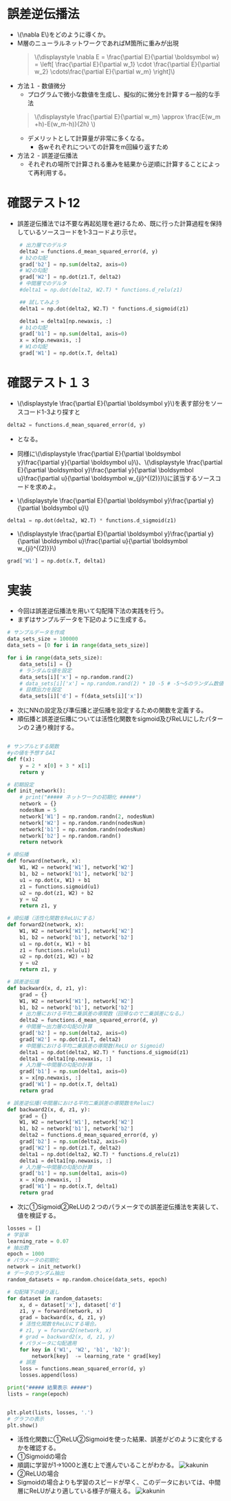 <script type="text/x-mathjax-config">MathJax.Hub.Config({tex2jax:{inlineMath:[['\$','\$'],['\\(','\\)']],processEscapes:true},CommonHTML: {matchFontHeight:false}});</script>
<script type="text/javascript" async src="https://cdnjs.cloudflare.com/ajax/libs/mathjax/2.7.1/MathJax.js?config=TeX-MML-AM_CHTML"></script>


# 誤差逆伝播法

- \\\(\nabla E\\\)をどのように導くか。
- M層のニューラルネットワークであればM箇所に重みが出現
  > \\\(\displaystyle \nabla E = \frac{\partial E}{\partial \boldsymbol w} = \left[ \frac{\partial E}{\partial w_1} \cdot \frac{\partial E}{\partial w_2} \cdots\frac{\partial E}{\partial w_m} \right]\\\)
- 方法１ - 数値微分
  - プログラムで微小な数値を生成し、擬似的に微分を計算する一般的な手法
  > \\\(\displaystyle \frac{\partial E}{\partial w_m} \approx \frac{E(w_m +h)-E(w_m-h)}{2h} \\\)
  - デメリットとして計算量が非常に多くなる。
    - 各wそれぞれについての計算をm回繰り返すため
- 方法２ - 誤差逆伝播法
  - それぞれの場所で計算される重みを結果から逆順に計算することによって再利用する。

# 確認テスト12

- 誤差逆伝播法では不要な再起処理を避けるため、既に行った計算過程を保持しているソースコードを1-3コードより示せ。

```python
    # 出力層でのデルタ
    delta2 = functions.d_mean_squared_error(d, y)
    # b2の勾配
    grad['b2'] = np.sum(delta2, axis=0)
    # W2の勾配
    grad['W2'] = np.dot(z1.T, delta2)
    # 中間層でのデルタ
    #delta1 = np.dot(delta2, W2.T) * functions.d_relu(z1)

    ## 試してみよう
    delta1 = np.dot(delta2, W2.T) * functions.d_sigmoid(z1)

    delta1 = delta1[np.newaxis, :]
    # b1の勾配
    grad['b1'] = np.sum(delta1, axis=0)
    x = x[np.newaxis, :]
    # W1の勾配
    grad['W1'] = np.dot(x.T, delta1)
```

# 確認テスト１３

- \\\(\displaystyle \frac{\partial E}{\partial \boldsymbol y}\\\)を表す部分をソースコード1-3より探すと

```python
delta2 = functions.d_mean_squared_error(d, y)
```

- となる。
- 同様に\\\(\displaystyle \frac{\partial E}{\partial \boldsymbol y}\frac{\partial y}{\partial \boldsymbol u}\\\)、\\\(\displaystyle \frac{\partial E}{\partial \boldsymbol y}\frac{\partial y}{\partial \boldsymbol u}\frac{\partial u}{\partial \boldsymbol w_{ji}^{(2)}}\\\)に該当するソースコードを求めよ。

- \\\(\displaystyle \frac{\partial E}{\partial \boldsymbol y}\frac{\partial y}{\partial \boldsymbol u}\\\)

```python
delta1 = np.dot(delta2, W2.T) * functions.d_sigmoid(z1)
```

- \\\(\displaystyle \frac{\partial E}{\partial \boldsymbol y}\frac{\partial y}{\partial \boldsymbol u}\frac{\partial u}{\partial \boldsymbol w_{ji}^{(2)}}\\\)

```python
grad['W1'] = np.dot(x.T, delta1)
```

# 実装

- 今回は誤差逆伝播法を用いて勾配降下法の実践を行う。
- まずはサンプルデータを下記のように生成する。

```python
# サンプルデータを作成
data_sets_size = 100000
data_sets = [0 for i in range(data_sets_size)]

for i in range(data_sets_size):
    data_sets[i] = {}
    # ランダムな値を設定
    data_sets[i]['x'] = np.random.rand(2)
    # data_sets[i]['x'] = np.random.rand(2) * 10 -5 # -5〜5のランダム数値
    # 目標出力を設定
    data_sets[i]['d'] = f(data_sets[i]['x'])
```

- 次にNNの設定及び準伝播と逆伝播を設定するための関数を定義する。
- 順伝播と誤差逆伝播については活性化関数をsigmoid及びReLUにしたパターンの２通り検討する。

```python

# サンプルとする関数
#yの値を予想するAI
def f(x):
    y = 2 * x[0] + 3 * x[1]
    return y

# 初期設定
def init_network():
    # print("##### ネットワークの初期化 #####")
    network = {}
    nodesNum = 5
    network['W1'] = np.random.randn(2, nodesNum)
    network['W2'] = np.random.randn(nodesNum)
    network['b1'] = np.random.randn(nodesNum)
    network['b2'] = np.random.randn()
    return network

# 順伝播
def forward(network, x):    
    W1, W2 = network['W1'], network['W2']
    b1, b2 = network['b1'], network['b2']
    u1 = np.dot(x, W1) + b1
    z1 = functions.sigmoid(u1)
    u2 = np.dot(z1, W2) + b2
    y = u2
    return z1, y

# 順伝播（活性化関数をReLUにする）
def forward2(network, x):    
    W1, W2 = network['W1'], network['W2']
    b1, b2 = network['b1'], network['b2']
    u1 = np.dot(x, W1) + b1
    z1 = functions.relu(u1)
    u2 = np.dot(z1, W2) + b2
    y = u2
    return z1, y

# 誤差逆伝播
def backward(x, d, z1, y): 
    grad = {}
    W1, W2 = network['W1'], network['W2']
    b1, b2 = network['b1'], network['b2']
    # 出力層における平均二乗誤差の導関数（回帰なので二乗誤差になる。）
    delta2 = functions.d_mean_squared_error(d, y)
    # 中間層〜出力層の勾配の計算
    grad['b2'] = np.sum(delta2, axis=0)
    grad['W2'] = np.dot(z1.T, delta2)
    # 中間層における平均二乗誤差の導関数(ReLU or Sigmoid)
    delta1 = np.dot(delta2, W2.T) * functions.d_sigmoid(z1)
    delta1 = delta1[np.newaxis, :]
    # 入力層〜中間層の勾配の計算
    grad['b1'] = np.sum(delta1, axis=0)
    x = x[np.newaxis, :]
    grad['W1'] = np.dot(x.T, delta1)
    return grad

# 誤差逆伝播(中間層における平均二乗誤差の導関数をReluに)
def backward2(x, d, z1, y): 
    grad = {}
    W1, W2 = network['W1'], network['W2']
    b1, b2 = network['b1'], network['b2']
    delta2 = functions.d_mean_squared_error(d, y)
    grad['b2'] = np.sum(delta2, axis=0)
    grad['W2'] = np.dot(z1.T, delta2)
    delta1 = np.dot(delta2, W2.T) * functions.d_relu(z1)
    delta1 = delta1[np.newaxis, :]
    # 入力層〜中間層の勾配の計算
    grad['b1'] = np.sum(delta1, axis=0)
    x = x[np.newaxis, :]
    grad['W1'] = np.dot(x.T, delta1)
    return grad
```

- 次に①Sigmoid②ReLUの２つのパラメータでの誤差逆伝播法を実装して、値を検証する。

```python
losses = []
# 学習率
learning_rate = 0.07
# 抽出数
epoch = 1000
# パラメータの初期化
network = init_network()
# データのランダム抽出
random_datasets = np.random.choice(data_sets, epoch)

# 勾配降下の繰り返し
for dataset in random_datasets:
    x, d = dataset['x'], dataset['d']
    z1, y = forward(network, x)　
    grad = backward(x, d, z1, y) 
    # 活性化関数をReLUにする場合。
    # z1, y = forward2(network, x)　
    # grad = backward2(x, d, z1, y) 
    # パラメータに勾配適用
    for key in ('W1', 'W2', 'b1', 'b2'):
        network[key]  -= learning_rate * grad[key]
    # 誤差
    loss = functions.mean_squared_error(d, y)
    losses.append(loss)

print("##### 結果表示 #####")    
lists = range(epoch)


plt.plot(lists, losses, '.')
# グラフの表示
plt.show()

```

- 活性化関数に①ReLU②Sigmoidを使った結果、誤差がどのように変化するかを確認する。
- ①Sigmoidの場合
- 順調に学習が1→1000と進む上で進んでいることがわかる。
![kakunin](imgs/output_sigmoid.png)
- ②ReLUの場合
- Sigmoidの場合よりも学習のスピードが早く、このデータにおいては、中間層にReLUがより適している様子が窺える。
![kakunin](imgs/output_relu.png)
